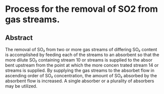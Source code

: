 # Process for the removal of SO2 from gas streams.

## Abstract
The removal of SO₂ from two or more gas streams of differing SO₂ content is accomplished by feeding each of the streams to an absorbent so that the more dilute SO₂ containing stream 10 or streams is supplied to the absor bent upstream from the point at which the more concen trated stream 14 or streams is supplied. By supplying the gas streams to the absorbet flow in ascending order of SO₂ concentration, the amount of SO₂ absorbed by the absorbent flow is increased. A single absorber or a plurality of absorbers may be utilized.